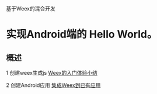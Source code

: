 基于Weex的混合开发

# 实现Android端的 Hello World。

## 概述
1 创建weex生成js
[Weex的入门体验小结](https://zhuanlan.zhihu.com/p/21770667)

2 创建Android应用
[集成Weex到已有应用](https://weex-project.io/cn/guide/integrate-to-your-app.html)

